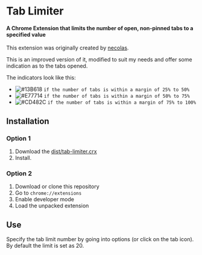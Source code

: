 # Tab Limiter

#### A Chrome Extension that limits the number of open, non-pinned tabs to a specified value

This extension was originally created by [necolas](https://github.com/necolas/chrome-tab-limit).

This is an improved version of it, modified to suit my needs and offer some indication as to the tabs opened.

The indicators look like this:

- ![#13B618](https://placehold.it/17/13B618/ffffff?text=+) `if the number of tabs is within a margin of 25% to 50%`
- ![#E77714](https://placehold.it/17/E77714/ffffff?text=+) `if the number of tabs is within a margin of 50% to 75%`
- ![#CD482C](https://placehold.it/17/CD482C/ffffff?text=+) `if the number of tabs is within a margin of 75% to 100%`

## Installation

### Option 1
1. Download the [dist/tab-limiter.crx](dist/tab-limiter.crx)
2. Install.

### Option 2
1. Download or clone this repository
2. Go to `chrome://extensions`
3. Enable developer mode
4. Load the unpacked extension

## Use

Specify the tab limit number by going into options (or click on the tab icon).
By default the limit is set as 20.
